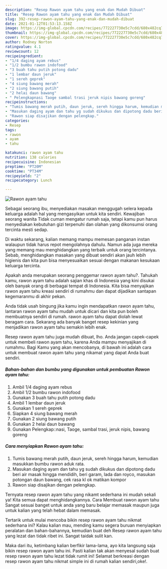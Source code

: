 ```yaml
---
description: "Resep Rawon ayam tahu yang enak dan Mudah Dibuat"
title: "Resep Rawon ayam tahu yang enak dan Mudah Dibuat"
slug: 392-resep-rawon-ayam-tahu-yang-enak-dan-mudah-dibuat
date: 2021-01-12T01:53:13.158Z
image: https://img-global.cpcdn.com/recipes/772227730e5c7cdd/680x482cq70/rawon-ayam-tahu-foto-resep-utama.jpg
thumbnail: https://img-global.cpcdn.com/recipes/772227730e5c7cdd/680x482cq70/rawon-ayam-tahu-foto-resep-utama.jpg
cover: https://img-global.cpcdn.com/recipes/772227730e5c7cdd/680x482cq70/rawon-ayam-tahu-foto-resep-utama.jpg
author: Rodney Norton
ratingvalue: 4.1
reviewcount: 12
recipeingredient:
- "1/4 daging ayam rebus"
- "1/2 bumbu rawon indofood"
- "3 buah tahu putih potong dadu"
- "1 lembar daun jeruk"
- "1 sereh geprek"
- "4 siung bawang merah"
- "2 siung bawang putih"
- "2 helai daun bawang"
- " Pelengkapnasi Taoge sambal trasi jeruk nipis bawang goreng"
recipeinstructions:
- "Tumis bawang merah putih, daun jeruk, sereh hingga harum, kemudian masukkan bumbu rawon aduk rata."
- "Masukan daging ayam dan tahu yg sudah dikukus dan dipotong dadu beri air masak hingga mendidih, beri garam, lada dan royco, masukan potongan daun bawang, cek rasa kl ok matikan kompor"
- "Rawon siap disajikan dengan pelengkap."
categories:
- Resep
tags:
- rawon
- ayam
- tahu

katakunci: rawon ayam tahu 
nutrition: 138 calories
recipecuisine: Indonesian
preptime: "PT20M"
cooktime: "PT34M"
recipeyield: "2"
recipecategory: Lunch

---
```



![Rawon ayam tahu](https://img-global.cpcdn.com/recipes/772227730e5c7cdd/680x482cq70/rawon-ayam-tahu-foto-resep-utama.jpg)

Sebagai seorang ibu, menyediakan masakan menggugah selera kepada keluarga adalah hal yang mengasyikan untuk kita sendiri. Kewajiban seorang  wanita Tidak cuman mengatur rumah saja, tetapi kamu pun harus menyediakan kebutuhan gizi terpenuhi dan olahan yang dikonsumsi orang tercinta mesti sedap.

Di waktu  sekarang, kalian memang mampu memesan panganan instan walaupun tidak harus repot mengolahnya dahulu. Namun ada juga mereka yang memang mau menghidangkan yang terbaik untuk orang tercintanya. Sebab, menghidangkan masakan yang dibuat sendiri akan jauh lebih higienis dan kita pun bisa menyesuaikan sesuai dengan makanan kesukaan keluarga tercinta. 



Apakah anda merupakan seorang penggemar rawon ayam tahu?. Tahukah kamu, rawon ayam tahu adalah sajian khas di Indonesia yang kini disukai oleh banyak orang di berbagai tempat di Indonesia. Kita bisa menyajikan rawon ayam tahu kreasi sendiri di rumahmu dan dapat dijadikan santapan kegemaranmu di akhir pekan.

Anda tidak usah bingung jika kamu ingin mendapatkan rawon ayam tahu, lantaran rawon ayam tahu mudah untuk dicari dan kita pun boleh membuatnya sendiri di rumah. rawon ayam tahu dapat diolah lewat beragam cara. Sekarang ada banyak banget resep kekinian yang menjadikan rawon ayam tahu semakin lebih enak.

Resep rawon ayam tahu juga mudah dibuat, lho. Anda jangan capek-capek untuk membeli rawon ayam tahu, karena Anda mampu menyajikan di rumahmu. Bagi Kamu yang akan mencobanya, di bawah ini adalah cara untuk membuat rawon ayam tahu yang nikamat yang dapat Anda buat sendiri.

<!--inarticleads1-->

##### Bahan-bahan dan bumbu yang digunakan untuk pembuatan Rawon ayam tahu:

1. Ambil 1/4 daging ayam rebus
1. Ambil 1/2 bumbu rawon indofood
1. Gunakan 3 buah tahu putih potong dadu
1. Ambil 1 lembar daun jeruk
1. Gunakan 1 sereh geprek
1. Siapkan 4 siung bawang merah
1. Gunakan 2 siung bawang putih
1. Gunakan 2 helai daun bawang
1. Gunakan  Pelengkap::nasi, Taoge, sambal trasi, jeruk nipis, bawang goreng




<!--inarticleads2-->

##### Cara menyiapkan Rawon ayam tahu:

1. Tumis bawang merah putih, daun jeruk, sereh hingga harum, kemudian masukkan bumbu rawon aduk rata.
1. Masukan daging ayam dan tahu yg sudah dikukus dan dipotong dadu beri air masak hingga mendidih, beri garam, lada dan royco, masukan potongan daun bawang, cek rasa kl ok matikan kompor
1. Rawon siap disajikan dengan pelengkap.




Ternyata resep rawon ayam tahu yang nikamt sederhana ini mudah sekali ya! Kita semua dapat menghidangkannya. Cara Membuat rawon ayam tahu Sangat sesuai banget untuk anda yang baru belajar memasak maupun juga untuk kalian yang telah hebat dalam memasak.

Tertarik untuk mulai mencoba bikin resep rawon ayam tahu nikmat sederhana ini? Kalau kalian mau, mending kamu segera buruan menyiapkan peralatan dan bahan-bahannya, kemudian buat deh Resep rawon ayam tahu yang lezat dan tidak ribet ini. Sangat taidak sulit kan. 

Maka dari itu, ketimbang kalian berfikir lama-lama, ayo kita langsung saja bikin resep rawon ayam tahu ini. Pasti kalian tak akan menyesal sudah buat resep rawon ayam tahu lezat tidak rumit ini! Selamat berkreasi dengan resep rawon ayam tahu nikmat simple ini di rumah kalian sendiri,oke!.

